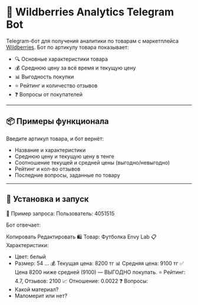 # 🤖 Wildberries Analytics Telegram Bot

Telegram-бот для получения аналитики по товарам с маркетплейса [Wildberries](https://www.wildberries.ru). Бот по артикулу товара показывает:

- 🔍 Основные характеристики товара
- 💰 Среднюю цену за всё время и текущую цену
- 📊 Выгодность покупки
- ⭐️ Рейтинг и количество отзывов
- ❓ Вопросы от покупателей

---

## 📦 Примеры функционала

Введите артикул товара, и бот вернёт:

- Название и характеристики
- Среднюю цену и текущую цену в тенге
- Соотношение текущей и средней цены (выгодно/невыгодно)
- Рейтинг и кол-во отзывов
- Последние вопросы, заданные по товару

---

## 🧰 Установка и запуск




📌 Пример запроса:
Пользователь:
4051515

Бот отвечает:

Копировать
Редактировать
🛍 Товар: Футболка Envy Lab
📋 Характеристики:
- Цвет: белый
- Размер: 54
...
💰 Текущая цена: 8200 тг
📊 Средняя цена: 9100 тг
✅ Цена 8200 ниже средней (9100) — ВЫГОДНО покупать.
⭐️ Рейтинг: 4.7, Отзывов: 2100
📈 Отношение: 0.0022
❓ Вопросы:
- Какой материал?
- Маломерит или нет?